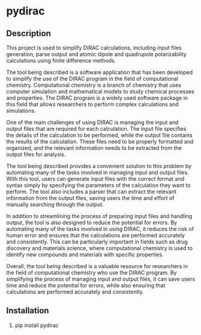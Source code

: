 # pydirac

## Description
This project is used to simplify DIRAC calculations, including input files generation,
parse output and atomic dipole and quadrupole polarizability calculations using finite difference methods.

The tool being described is a software application that has been developed to simplify the use of the DIRAC program in the field of computational chemistry. Computational chemistry is a branch of chemistry that uses computer simulation and mathematical models to study chemical processes and properties. The DIRAC program is a widely used software package in this field that allows researchers to perform complex calculations and simulations.

One of the main challenges of using DIRAC is managing the input and output files that are required for each calculation. The input file specifies the details of the calculation to be performed, while the output file contains the results of the calculation. These files need to be properly formatted and organized, and the relevant information needs to be extracted from the output files for analysis.

The tool being described provides a convenient solution to this problem by automating many of the tasks involved in managing input and output files. With this tool, users can generate input files with the correct format and syntax simply by specifying the parameters of the calculation they want to perform. The tool also includes a parser that can extract the relevant information from the output files, saving users the time and effort of manually searching through the output.

In addition to streamlining the process of preparing input files and handling output, the tool is also designed to reduce the potential for errors. By automating many of the tasks involved in using DIRAC, it reduces the risk of human error and ensures that the calculations are performed accurately and consistently. This can be particularly important in fields such as drug discovery and materials science, where computational chemistry is used to identify new compounds and materials with specific properties.

Overall, the tool being described is a valuable resource for researchers in the field of computational chemistry who use the DIRAC program. By simplifying the process of managing input and output files, it can save users time and reduce the potential for errors, while also ensuring that calculations are performed accurately and consistently.

## Installation

1. pip install pydirac
